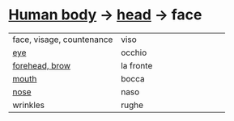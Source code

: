 # [Human body](human-body.html) -> [head](human-body-head.html) -> face 

<table>
<tr>
<td width="50%">face, visage, countenance</td>
<td>viso</td>
</tr>
<tr>
<td width="50%"><a href="human-body-eye.html">eye</a></td>
<td>occhio</td>
</tr>
<tr>
<td width="50%"><a href="human-body-brow.html">forehead, brow</a></td>
<td>la fronte</td>
</tr>
<tr>
<td width="50%"><a href="human-body-mouth.html">mouth</a></td>
<td>bocca</td>
</tr>
<tr>
<td width="50%"><a href="human-body-nose.html">nose</a></td>
<td>naso</td>
</tr>
<tr>
<td width="50%">wrinkles</td>
<td>rughe</td>
</tr>
</table>
